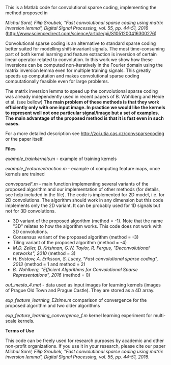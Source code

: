 This is a Matlab code for convolutional sparse coding, implementing the method proposed in 

*Michal Sorel, Filip Sroubek, "Fast convolutional sparse coding using matrix inversion lemma", Digital Signal Processing,
 vol. 55, pp. 44-51, 2016* (<http://www.sciencedirect.com/science/article/pii/S1051200416300276>)

Convolutional sparse coding is an alternative to standard sparse coding better suited for modelling shift-invariant signals.
The most time-consuming part of both kernel learning and feature extraction is inversion of certain linear operator 
related to convolution. In this work we show how these inversions can be computed non-iteratively in 
the Fourier domain using the matrix inversion lemma even for multiple training signals. 
This greatly speeds up computation and  makes convolutional sparse coding computationally feasible even for large problems.

The matrix inversion lemma to speed up the convolutional sparse coding was already independently used in 
recent papers of B. Wohlberg and Heide et al. (see bellow) 
**The main problem of these methods is that they work efficiently only with one input image.
In practice we would like the kernels to represent well not one particular signal/image but a 
set of examples. The main advantage of the proposed method is that it is fast even 
in such cases.**

For a more detailed description see <http://zoi.utia.cas.cz/convsparsecoding> or the paper itself.

**Files**

*example_trainkernels.m* - example of training kernels

*example_featureextraction.m* - example of computing feature maps, once kernels are trained

*convsparseF.m* - main function implementing several variants of the proposed algorithm
and our implementation of other methods (for details, see help included in the file). The code is 
implemented for 2D model, i.e. for 2D convolutions. The algorithm should work in any dimension
but this code implements only the 2D variant.  It can be probably used for 1D signals but not 
for 3D convolutions. 

+ 3D variant of the proposed algorithm (method = -1). Note that the name "3D" relates to how the algorithm
works. This code does not work with 3D convolutions.
+ Consensus variant of the proposed algorithm (method = -3)
+ Tiling variant of the proposed algorithm (method = -4)
+ *M.D. Zeiler, D. Krishnan, G.W. Taylor, R. Fergus, "Deconvolutional networks", 2010* (method =  3)
+ *H. Bristow, A. Eriksson, S. Lucey, "Fast convolutional sparse coding", 2013* (method = 1 and method = 2) 
+ *B. Wohlberg, "Efficient Algorithms for Convolutional Sparse Representations", 2016* (method = 0)

*out_mesto_4.mat* - data used as input images for learning kernels (images of Prague
Old Town and Prague Castle). They are stored as a 4D array.

*exp_feature_learning_E2time.m* comparison of convergence for the proposed algorithm and two 
	older algorithms

*exp_feature_learning_convergence_f.m*  kernel learning experiment for multi-scale kernels. 

**Terms of Use**

This code can be freely used for research purposes by academic and other non-profit organizations. 
If you use it in your research, please cite our paper *Michal Sorel, Filip Sroubek, "Fast convolutional
sparse coding using matrix inversion lemma", Digital Signal Processing, vol. 55, pp. 44-51, 2016*.